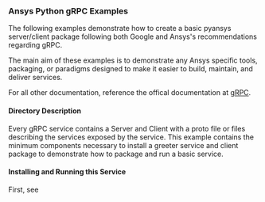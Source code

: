 ### Ansys Python gRPC Examples

The following examples demonstrate how to create a basic pyansys
server/client package following both Google and Ansys's recommendations
regarding gRPC.

The main aim of these examples is to demonstrate any Ansys specific
tools, packaging, or paradigms designed to make it easier to build,
maintain, and deliver services.

For all other documentation, reference the offical documentation at
[gRPC](https://grpc.io/).


#### Directory Description

Every gRPC service contains a Server and Client with a proto file or
files describing the services exposed by the service.  This example
contains the minimum components necessary to install a greeter service
and client package to demonstrate how to package and run a basic
service.


#### Installing and Running this Service

First, see 
